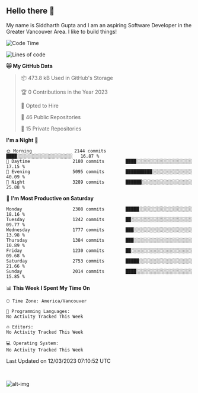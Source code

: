 ## Hello there :wave:

My name is Siddharth Gupta and I am an aspiring Software Developer in the Greater Vancouver Area. I like to build things!

<!-- ![gif](https://github.com/siddg97/siddg97/blob/master/dino.gif) -->

<!--START_SECTION:waka-->
![Code Time](http://img.shields.io/badge/Code%20Time-1%2C875%20hrs%2025%20mins-blue)

![Lines of code](https://img.shields.io/badge/From%20Hello%20World%20I%27ve%20Written-19.1%20million%20lines%20of%20code-blue)

**🐱 My GitHub Data** 

> 📦 473.8 kB Used in GitHub's Storage 
 > 
> 🏆 0 Contributions in the Year 2023
 > 
> 💼 Opted to Hire
 > 
> 📜 46 Public Repositories 
 > 
> 🔑 15 Private Repositories 
 > 
**I'm a Night 🦉** 

```text
🌞 Morning                2144 commits        ████░░░░░░░░░░░░░░░░░░░░░   16.87 % 
🌆 Daytime                2180 commits        ████░░░░░░░░░░░░░░░░░░░░░   17.15 % 
🌃 Evening                5095 commits        ██████████░░░░░░░░░░░░░░░   40.09 % 
🌙 Night                  3289 commits        ██████░░░░░░░░░░░░░░░░░░░   25.88 % 
```
📅 **I'm Most Productive on Saturday** 

```text
Monday                   2308 commits        █████░░░░░░░░░░░░░░░░░░░░   18.16 % 
Tuesday                  1242 commits        ██░░░░░░░░░░░░░░░░░░░░░░░   09.77 % 
Wednesday                1777 commits        ███░░░░░░░░░░░░░░░░░░░░░░   13.98 % 
Thursday                 1384 commits        ███░░░░░░░░░░░░░░░░░░░░░░   10.89 % 
Friday                   1230 commits        ██░░░░░░░░░░░░░░░░░░░░░░░   09.68 % 
Saturday                 2753 commits        █████░░░░░░░░░░░░░░░░░░░░   21.66 % 
Sunday                   2014 commits        ████░░░░░░░░░░░░░░░░░░░░░   15.85 % 
```


📊 **This Week I Spent My Time On** 

```text
🕑︎ Time Zone: America/Vancouver

💬 Programming Languages: 
No Activity Tracked This Week

🔥 Editors: 
No Activity Tracked This Week

💻 Operating System: 
No Activity Tracked This Week
```


 Last Updated on 12/03/2023 07:10:52 UTC
<!--END_SECTION:waka-->

<br>

![alt-img](https://github-readme-stats.vercel.app/api?username=siddg97&count_private=true&theme=nightowl&show_icons=true)

